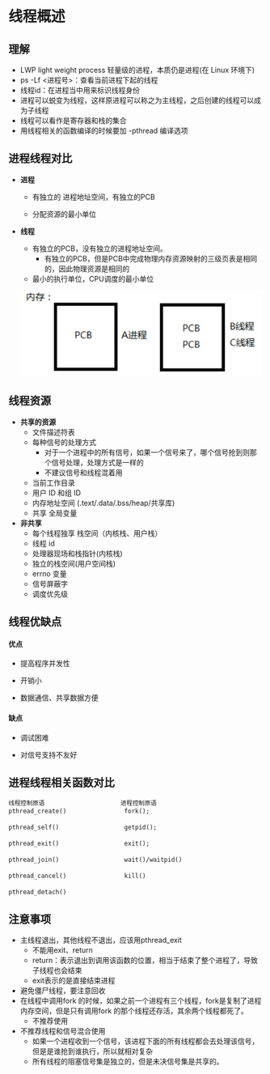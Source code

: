 

# **线程概述**

## **理解**

- LWP light weight process 轻量级的进程，本质仍是进程(在 Linux 环境下)
- ps -Lf <进程号>：查看当前进程下起的线程
- 线程id：在进程当中用来标识线程身份
- 进程可以蜕变为线程，这样原进程可以称之为主线程，之后创建的线程可以成为子线程
- 线程可以看作是寄存器和栈的集合
- 用线程相关的函数编译的时候要加 -pthread 编译选项

## **进程线程对比**

- **进程**

  - 有独立的 进程地址空间，有独立的PCB

  - 分配资源的最小单位

- **线程**
  - 有独立的PCB，没有独立的进程地址空间。
    - 有独立的PCB，但是PCB中完成物理内存资源映射的三级页表是相同的，因此物理资源是相同的
  - 最小的执行单位，CPU调度的最小单位
  
  ![image-20211226211930214](images/线程.png)

## **线程资源**

- **共享的资源**
  - 文件描述符表
  - 每种信号的处理方式
    - 对于一个进程中的所有信号，如果一个信号来了，哪个信号抢到则那个信号处理，处理方式是一样的
    - 不建议信号和线程混着用
  - 当前工作目录
  - 用户 ID 和组 ID
  - 内存地址空间 (.text/.data/.bss/heap/共享库)
  - 共享 全局变量
- **非共享**
  - 每个线程独享 栈空间（内核栈、用户栈）
  - 线程 id
  - 处理器现场和栈指针(内核栈)
  - 独立的栈空间(用户空间栈)
  - errno 变量
  - 信号屏蔽字
  - 调度优先级



## **线程优缺点**

#### **优点**

- 提高程序并发性 

- 开销小 

- 数据通信、共享数据方便

#### **缺点**

- 调试困难 

- 对信号支持不友好

## **进程线程相关函数对比**

```
线程控制原语					   进程控制原语
pthread_create()				fork();

pthread_self()					getpid();

pthread_exit()					exit();

pthread_join()					wait()/waitpid()

pthread_cancel()				kill()

pthread_detach()
```



## **注意事项**

- 主线程退出，其他线程不退出，应该用pthread_exit
  - 不能用exit、return
  - return：表示退出到调用该函数的位置，相当于结束了整个进程了，导致子线程也会结束
  - exit表示的是直接结束进程
- 避免僵尸线程，要注意回收
- 在线程中调用fork 的时候，如果之前一个进程有三个线程，fork是复制了进程内存空间，但是只有调用fork 的那个线程还存活，其余两个线程都死了。
  - 不推荐使用
- 不推荐线程和信号混合使用
  - 如果一个进程收到一个信号，该进程下面的所有线程都会去处理该信号，但是是谁抢到谁执行，所以就相对复杂
  - 所有线程的阻塞信号集是独立的，但是未决信号集是共享的。
